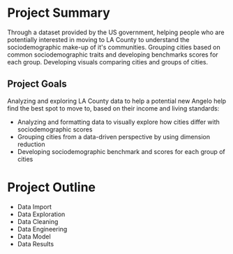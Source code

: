 # Project Summary
Through a dataset provided by the US government, helping people who are potentially interested in moving to LA County to understand the sociodemographic make-up of it's communities. Grouping cities based on common sociodemographic traits and developing benchmarks scores for each group. Developing visuals comparing cities and groups of cities.

## Project Goals
Analyzing and exploring LA County data to help a potential new Angelo help find the best spot to move to, based on their income and living standards:
- Analyzing and formatting data to visually explore how cities differ with sociodemographic scores
- Grouping cities from a data-driven perspective by using dimension reduction
- Developing sociodemographic benchmark and scores for each group of cities


# Project Outline
- Data Import
- Data Exploration
- Data Cleaning
- Data Engineering
- Data Model
- Data Results
